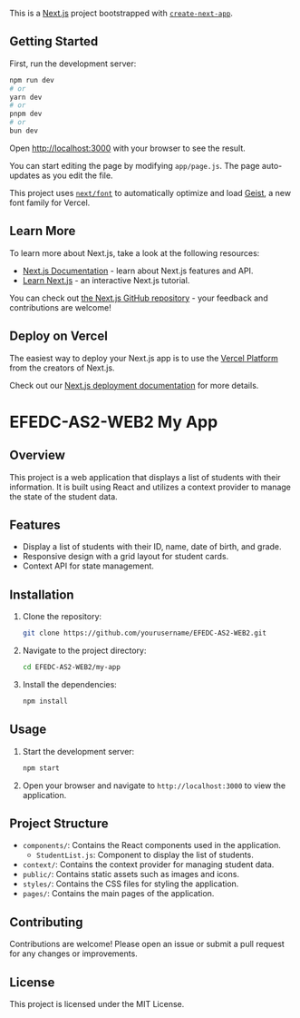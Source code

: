 This is a [Next.js](https://nextjs.org) project bootstrapped with [`create-next-app`](https://github.com/vercel/next.js/tree/canary/packages/create-next-app).

## Getting Started

First, run the development server:

```bash
npm run dev
# or
yarn dev
# or
pnpm dev
# or
bun dev
```

Open [http://localhost:3000](http://localhost:3000) with your browser to see the result.

You can start editing the page by modifying `app/page.js`. The page auto-updates as you edit the file.

This project uses [`next/font`](https://nextjs.org/docs/app/building-your-application/optimizing/fonts) to automatically optimize and load [Geist](https://vercel.com/font), a new font family for Vercel.

## Learn More

To learn more about Next.js, take a look at the following resources:

- [Next.js Documentation](https://nextjs.org/docs) - learn about Next.js features and API.
- [Learn Next.js](https://nextjs.org/learn) - an interactive Next.js tutorial.

You can check out [the Next.js GitHub repository](https://github.com/vercel/next.js) - your feedback and contributions are welcome!

## Deploy on Vercel

The easiest way to deploy your Next.js app is to use the [Vercel Platform](https://vercel.com/new?utm_medium=default-template&filter=next.js&utm_source=create-next-app&utm_campaign=create-next-app-readme) from the creators of Next.js.

Check out our [Next.js deployment documentation](https://nextjs.org/docs/app/building-your-application/deploying) for more details.

# EFEDC-AS2-WEB2 My App

## Overview

This project is a web application that displays a list of students with their information. It is built using React and utilizes a context provider to manage the state of the student data.

## Features

- Display a list of students with their ID, name, date of birth, and grade.
- Responsive design with a grid layout for student cards.
- Context API for state management.

## Installation

1. Clone the repository:
    ```bash
    git clone https://github.com/yourusername/EFEDC-AS2-WEB2.git
    ```
2. Navigate to the project directory:
    ```bash
    cd EFEDC-AS2-WEB2/my-app
    ```
3. Install the dependencies:
    ```bash
    npm install
    ```

## Usage

1. Start the development server:
    ```bash
    npm start
    ```
2. Open your browser and navigate to `http://localhost:3000` to view the application.

## Project Structure

- `components/`: Contains the React components used in the application.
  - `StudentList.js`: Component to display the list of students.
- `context/`: Contains the context provider for managing student data.
- `public/`: Contains static assets such as images and icons.
- `styles/`: Contains the CSS files for styling the application.
- `pages/`: Contains the main pages of the application.

## Contributing

Contributions are welcome! Please open an issue or submit a pull request for any changes or improvements.

## License

This project is licensed under the MIT License.
